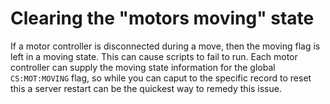 # Clearing the "motors moving" state

If a motor controller is disconnected during a move, then the moving flag is left in a moving state. This can cause scripts to fail to run. Each motor controller can supply the moving state information for the global `CS:MOT:MOVING` flag, so while you can caput to the specific record to reset this a server restart can be the quickest way to remedy this issue.